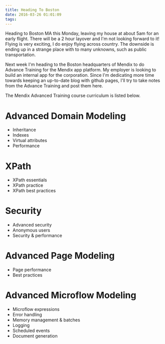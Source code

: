 ```yaml
---
title: Heading To Boston
date: 2016-03-26 01:01:09
tags:
---
```

Heading to Boston MA this Monday, leaving my house at about 5am for an early flight. There will be a 2 hour layover and I'm not looking forward to it! Flying is very exciting, I do enjoy flying across country. The downside is ending up in a strange place with to many unknowns, such as public transportation.

Next week I'm heading to the Boston headquarters of Mendix to do Advance Training for the Mendix app platform. My employer is looking to build an internal app for the corporation. Since I'm dedicating more time towards keeping an up-to-date blog with github pages, I'll try to take notes from the Advance Training and post them here.

The Mendix Advanced Training course curriculum is listed below.

# Advanced Domain Modeling
* Inheritance
* Indexes
* Virtual attributes
* Performance

# XPath
* XPath essentials
* XPath practice
* XPath best practices

# Security
* Advanced security
* Anonymous users
* Security & performance

# Advanced Page Modeling
* Page performance
* Best practices

# Advanced Microflow Modeling
* Microflow expressions
* Error handling
* Memory management & batches
* Logging
* Scheduled events
* Document generation
